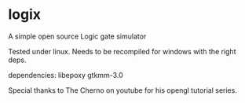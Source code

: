 # logix
A simple open source Logic gate simulator

Tested under linux. Needs to be recompiled for windows with the right deps.

dependencies:
libepoxy
gtkmm-3.0

Special thanks to The Cherno on youtube for his opengl tutorial series.
